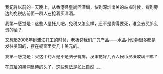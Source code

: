 我记得以前的一天晚上，从香港经皇岗回深圳，快到深圳出关的站点时候，看到旁边的免税店前面一群人在抢着买洋酒。

我第一感觉是：这些人是托儿吧，免税又怎么样，还不是贵得要死，谁会去买那么贵的酒？

又想起2008年到浦江打工的时候，老板说我们厂的产品——水晶小动物很多都是发往美国的，摆在橱窗里卖几十美元的。

我第一感觉是：买这个的人是不是脑子有病，没事花好几百人民币买块玻璃干嘛？

在底层的黑洞里待的久了，这些想法是如此自然......
